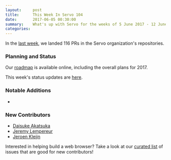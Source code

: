 ```yaml
---
layout:     post
title:      This Week In Servo 104
date:       2017-06-05 00:30:00
summary:    What's up with Servo for the weeks of 5 June 2017 - 12 June 2017
categories:
---
```


In the [last week](https://github.com/pulls?utf8=%E2%9C%93&q=is%3Apr+is%3Amerged+closed%3A2017-06-05..2017-06-12+user%3Aservo+),
we landed 116 PRs in the Servo organization's repositories.

### Planning and Status

Our [roadmap](https://github.com/servo/servo/wiki/Roadmap) is available online, including the overall plans for 2017.

This week's status updates are [here](https://www.standu.ps/project/servo/).

### Notable Additions

- 

### New Contributors

- [Daisuke Akatsuka](https://github.com/dadaa)
- [Jeremy Lempereur](https://github.com/o0Ignition0o)
- [Jeroen Kleijn](https://github.com/jkl445)

Interested in helping build a web browser? Take a look at our [curated list](https://starters.servo.org/) of issues that are good for new contributors!

